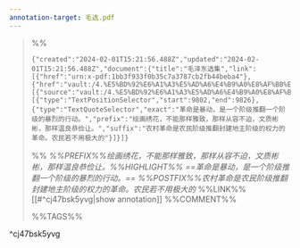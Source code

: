 ```yaml
---
annotation-target: 毛选.pdf
---
```



>%%
>```annotation-json
>{"created":"2024-02-01T15:21:56.488Z","updated":"2024-02-01T15:21:56.488Z","document":{"title":"毛泽东选集","link":[{"href":"urn:x-pdf:1bb3f933f0b35c7a3787cb2fb44beba4"},{"href":"vault:/4.%E5%BD%92%E6%A1%A3%E5%AD%A6%E4%B9%A0%E8%AF%BB%E4%B9%A6%E8%AF%BB%E4%B9%A6%E7%AC%94%E8%AE%B0%E6%AF%9B%E6%B3%BD%E4%B8%9C%E9%80%89%E9%9B%86%E6%AF%9B%E9%80%89.pdf"}],"documentFingerprint":"1bb3f933f0b35c7a3787cb2fb44beba4"},"uri":"vault:/4.%E5%BD%92%E6%A1%A3%E5%AD%A6%E4%B9%A0%E8%AF%BB%E4%B9%A6%E8%AF%BB%E4%B9%A6%E7%AC%94%E8%AE%B0%E6%AF%9B%E6%B3%BD%E4%B8%9C%E9%80%89%E9%9B%86%E6%AF%9B%E9%80%89.pdf","target":[{"source":"vault:/4.%E5%BD%92%E6%A1%A3%E5%AD%A6%E4%B9%A0%E8%AF%BB%E4%B9%A6%E8%AF%BB%E4%B9%A6%E7%AC%94%E8%AE%B0%E6%AF%9B%E6%B3%BD%E4%B8%9C%E9%80%89%E9%9B%86%E6%AF%9B%E9%80%89.pdf","selector":[{"type":"TextPositionSelector","start":9802,"end":9826},{"type":"TextQuoteSelector","exact":"革命是暴动，是一个阶级推翻一个阶级的暴烈的行动。","prefix":"绘画绣花，不能那样雅致，那样从容不迫，文质彬彬，那样温良恭俭让。","suffix":"农村革命是农民阶级推翻封建地主阶级的权力的革命。农民若不用极大的"}]}]}
>```
>%%
>*%%PREFIX%%绘画绣花，不能那样雅致，那样从容不迫，文质彬彬，那样温良恭俭让。%%HIGHLIGHT%% ==革命是暴动，是一个阶级推翻一个阶级的暴烈的行动。== %%POSTFIX%%农村革命是农民阶级推翻封建地主阶级的权力的革命。农民若不用极大的*
>%%LINK%%[[#^cj47bsk5yvg|show annotation]]
>%%COMMENT%%
>
>%%TAGS%%
>
^cj47bsk5yvg
